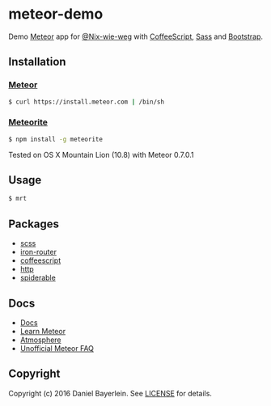 # meteor-demo

Demo [Meteor](https://www.meteor.com/) app for
[@Nix-wie-weg](https://github.com/Nix-wie-weg/) with
[CoffeeScript](http://coffeescript.org/), [Sass](http://sass-lang.com/) and
[Bootstrap](http://getbootstrap.com/).

## Installation

### [Meteor](https://www.meteor.com/)

```bash
$ curl https://install.meteor.com | /bin/sh
```

### [Meteorite](http://oortcloud.github.io/meteorite/)

```bash
$ npm install -g meteorite
```

Tested on OS X Mountain Lion (10.8) with Meteor 0.7.0.1


## Usage

```bash
$ mrt
```

## Packages

* [scss](https://github.com/fourseven/meteor-scss)
* [iron-router](https://github.com/EventedMind/iron-router)
* [coffeescript](http://docs.meteor.com/#coffeescript)
* [http](http://docs.meteor.com/#http)
* [spiderable](http://docs.meteor.com/#spiderable)

## Docs

* [Docs](http://docs.meteor.com/)
* [Learn Meteor](https://www.meteor.com/learn-meteor)
* [Atmosphere](https://atmosphere.meteor.com/)
* [Unofficial Meteor FAQ](https://github.com/oortcloud/unofficial-meteor-faq)


## Copyright

Copyright (c) 2016 Daniel Bayerlein. See [LICENSE](./LICENSE.md) for details.
